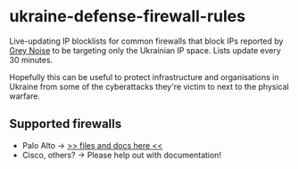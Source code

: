 # ukraine-defense-firewall-rules
Live-updating IP blocklists for common firewalls that block IPs reported by [Grey Noise](https://www.greynoise.io/) to be targeting only the Ukrainian IP space. Lists update every 30 minutes.

Hopefully this can be useful to protect infrastructure and organisations in Ukraine from some of the cyberattacks they're victim to next to the physical warfare.

## Supported firewalls

* Palo Alto -> [>> files and docs here <<](./palo-alto)
* Cisco, others? -> Please help out with documentation!